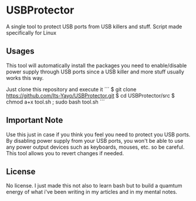 # USBProtector
A single tool to protect USB ports from USB killers and stuff. Script made specifically for Linux

## Usages
This tool will automatically install the packages you need to enable/disable power supply through USB ports since a USB killer and more stuff usually works this way. 

Just clone this repository and execute it
´´´
$ git clone https://github.com/Its-Yayo/USBProtector.git
$ cd USBProtector/src
$ chmod a+x tool.sh ; sudo bash tool.sh
´´´

## Important Note
Use this just in case if you think you feel you need to protect you USB ports. By disabling power supply from your USB ports, you won't be able to use any power output devices such as keyboards, mouses, etc. so be careful. This tool allows you to revert changes if needed. 

## License
No license. I just made this not also to learn bash but to build a quamtum energy of what i've been writing in my articles and in my mental notes. 


